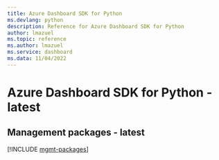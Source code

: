 ```yaml
---
title: Azure Dashboard SDK for Python
ms.devlang: python
description: Reference for Azure Dashboard SDK for Python
author: lmazuel
ms.topic: reference
ms.author: lmazuel
ms.service: dashboard
ms.data: 11/04/2022
---
```

# Azure Dashboard SDK for Python - latest

## Management packages - latest
[!INCLUDE [mgmt-packages](dashboard-mgmt-index.md)]